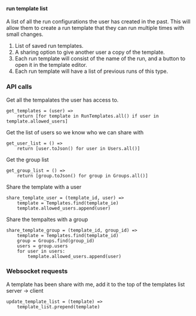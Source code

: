 #### run template list

A list of all the run configurations the user has created in the past. This will allow them to create a run template that they can run multiple times with small changes. 

1. List of saved run templates.
2. A sharing option to give another user a copy of the template.
3. Each run template will consist of the name of the run, and a button to open it in the template editor.
4. Each run template will have a list of previous runs of this type.

### API calls

Get all the tempalates the user has access to.
```
get_templates = (user) =>
    return [for template in RunTemplates.all() if user in template.allowed_users]
```

Get the list of users so we know who we can share with
```
get_user_list = () =>
    return [user.toJson() for user in Users.all()]
```

Get the group list
```
get_group_list = () =>
    return [group.toJson() for group in Groups.all()]
```

Share the template with a user
```
share_template_user = (template_id, user) => 
    template = Templates.find(template_ie)
    template.allowed_users.append(user)
```

Share the tempaltes with a group
```
share_template_group = (template_id, group_id) =>
    template = Templates.find(template_id)
    group = Groups.find(group_id)
    users = group.users
    for user in users:
        template.allowed_users.append(user)
```

### Websocket requests

A template has been share with me, add it to the top of the templates list
server -> client
```
update_template_list = (template) =>
    template_list.prepend(template)
```
